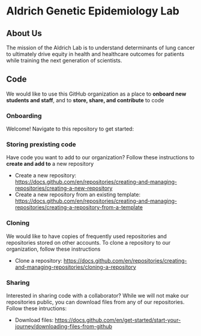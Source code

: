 # Aldrich Genetic Epidemiology Lab

## About Us
The mission of the Aldrich Lab is to understand determinants of lung cancer to ultimately drive equity in health and healthcare outcomes for patients while training the next generation of scientists. 

## Code
We would like to use this GitHub organization as a place to **onboard new students and staff**, and to **store, share, and contribute** to code

### Onboarding
Welcome! Navigate to this repository to get started: 

### Storing prexisting code
Have code you want to add to our organization? Follow these instructions to **create and add to** a new repository
- Create a new repository: https://docs.github.com/en/repositories/creating-and-managing-repositories/creating-a-new-repository
- Create a new repository from an existing template: https://docs.github.com/en/repositories/creating-and-managing-repositories/creating-a-repository-from-a-template

### Cloning
We would like to have copies of frequently used repositories and repositories stored on other accounts. To clone a repository to our organization, follow these instructions
- Clone a repository: https://docs.github.com/en/repositories/creating-and-managing-repositories/cloning-a-repository 

### Sharing
Interested in sharing code with a collaborator? While we will not make our repositories public, you can download files from any of our repositories. Follow these intructions:
- Download files: https://docs.github.com/en/get-started/start-your-journey/downloading-files-from-github
